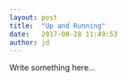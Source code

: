 ```yaml
---
layout: post
title:  "Up and Running"
date:   2017-08-28 11:49:53
author: jd
---
```


Write something here...

<!--more-->
